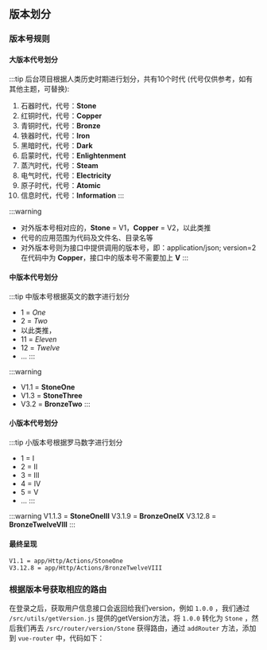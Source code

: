 ## 版本划分

### 版本号规则

#### 大版本代号划分

:::tip
后台项目根据人类历史时期进行划分，共有10个时代
(代号仅供参考，如有其他主题，可替换):
1. 石器时代，代号：**Stone**
2. 红铜时代，代号：**Copper**
3. 青铜时代，代号：**Bronze**
4. 铁器时代，代号：**Iron**
5. 黑暗时代，代号：**Dark**
6. 启蒙时代，代号：**Enlightenment**
7. 蒸汽时代，代号：**Steam**
8. 电气时代，代号：**Electricity**
9. 原子时代，代号：**Atomic**
10. 信息时代，代号：**Information**
:::

:::warning
* 对外版本号相对应的，**Stone** = V1，**Copper** = V2，以此类推
* 代号的应用范围为代码及文件名、目录名等
* 对外版本号则为接口中提供调用的版本号，即：application/json; version=2 在代码中为 **Copper**，接口中的版本号不需要加上 **V**
:::

#### 中版本代号划分

:::tip
中版本号根据英文的数字进行划分
* 1 = *One*
* 2 = *Two*
* 以此类推，
* 11 = *Eleven*
* 12 = *Twelve*
* ...
:::

:::warning
* V1.1 = **StoneOne**
* V1.3 = **StoneThree**
* V3.2 = **BronzeTwo**
:::

#### 小版本代号划分

:::tip
小版本号根据罗马数字进行划分

* 1 = I
* 2 = II
* 3 = III
* 4 = IV
* 5 = V
* ...
:::

:::warning
V1.1.3 = **StoneOneIII**
V3.1.9 = **BronzeOneIX**
V3.12.8 = **BronzeTwelveVIII**
:::

#### 最终呈现

```
V1.1 = app/Http/Actions/StoneOne
V3.12.8 = app/Http/Actions/BronzeTwelveVIII
```

### 根据版本号获取相应的路由

在登录之后，获取用户信息接口会返回给我们version，例如 `1.0.0` ，我们通过 `/src/utils/getVersion.js` 提供的getVersion方法，将 `1.0.0` 转化为 `Stone` ，然后我们再去 `/src/router/version/Stone` 获得路由，通过 `addRouter` 方法，添加到 `vue-router` 中，代码如下：

```javascript

```